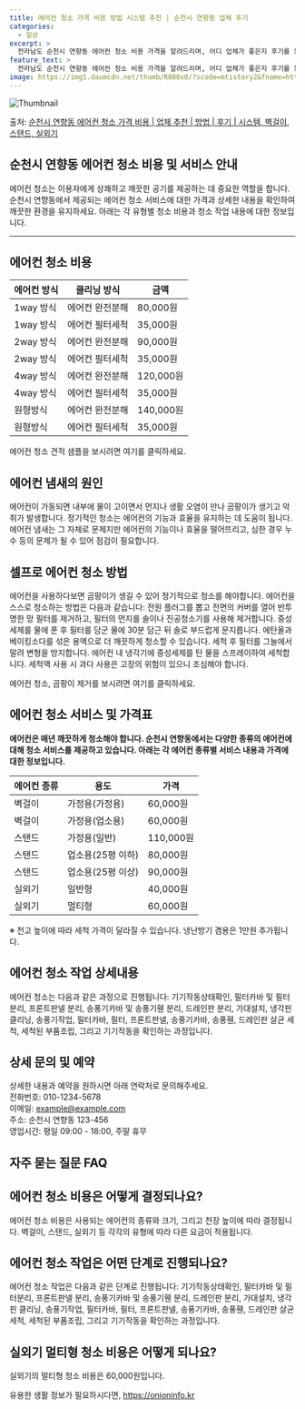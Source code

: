```yaml
---
title: 에어컨 청소 가격 비용 방법 시스템 추천 | 순천시 연향동 업체 후기
categories:
  - 일상
excerpt: >
  전라남도 순천시 연향동 에어컨 청소 비용 가격을 알려드리며, 어디 업체가 좋은지 후기를 통해 알아보겠습니다. 현재 글에서는 시스템, 벽걸이, 스탠드, 실외기 각각에 대해 청소 비용이 나와 있으니 참고하시면 되겠습니다. 에어컨 분해 청소 방법 보기 👈 클릭셀프 에어컨 청소 방법 보기👈 클릭순천시 연향동 에어컨 청소 비용시스템에어컨 방식클리닝방식금액1way 방식에어컨 완전분해80,000원1way 방식에어컨 필터세척35,000원2way 방식에어컨 완전분해90,000원2way 방식에어컨 필터세척35,000원4way 방식에어컨 완전분해120,000원4way 방식에어컨 필터세척35,000원원형방식에어컨 완전분해140,000원원형방식에어컨 필터세척35,000원에어컨 청소 견적 샘플 보기 👈 클릭에어컨 냄새의 원인에어..
feature_text: >
  전라남도 순천시 연향동 에어컨 청소 비용 가격을 알려드리며, 어디 업체가 좋은지 후기를 통해 알아보겠습니다. 현재 글에서는 시스템, 벽걸이, 스탠드, 실외기 각각에 대해 청소 비용이 나와 있으니 참고하시면 되겠습니다. 에어컨 분해 청소 방법 보기 👈 클릭셀프 에어컨 청소 방법 보기👈 클릭순천시 연향동 에어컨 청소 비용시스템에어컨 방식클리닝방식금액1way 방식에어컨 완전분해80,000원1way 방식에어컨 필터세척35,000원2way 방식에어컨 완전분해90,000원2way 방식에어컨 필터세척35,000원4way 방식에어컨 완전분해120,000원4way 방식에어컨 필터세척35,000원원형방식에어컨 완전분해140,000원원형방식에어컨 필터세척35,000원에어컨 청소 견적 샘플 보기 👈 클릭에어컨 냄새의 원인에어..
image: https://img1.daumcdn.net/thumb/R800x0/?scode=mtistory2&fname=https%3A%2F%2Fblog.kakaocdn.net%2Fdn%2FHHc3D%2FbtsHxpKsYSc%2FKuqhjGdCGDvh8Cr6OtCMl1%2Fimg.webp
---
```


![Thumbnail](https://img1.daumcdn.net/thumb/R800x0/?scode=mtistory2&fname=https%3A%2F%2Fblog.kakaocdn.net%2Fdn%2FHHc3D%2FbtsHxpKsYSc%2FKuqhjGdCGDvh8Cr6OtCMl1%2Fimg.webp)

<p>출처: <a href="https://onioninfo.kr/entry/%EC%88%9C%EC%B2%9C%EC%8B%9C-%EC%97%B0%ED%96%A5%EB%8F%99-%EC%97%90%EC%96%B4%EC%BB%A8-%EC%B2%AD%EC%86%8C-%EA%B0%80%EA%B2%A9-%EB%B9%84%EC%9A%A9-%EC%97%85%EC%B2%B4-%EC%B6%94%EC%B2%9C-%EB%B0%A9%EB%B2%95-%ED%9B%84%EA%B8%B0-%EC%8B%9C%EC%8A%A4%ED%85%9C-%EB%B2%BD%EA%B1%B8%EC%9D%B4-%EC%8A%A4%ED%83%A0%EB%93%9C-%EC%8B%A4%EC%99%B8%EA%B8%B0" rel="dofollow">순천시 연향동 에어컨 청소 가격 비용 | 업체 추천 | 방법 | 후기 | 시스템, 벽걸이, 스탠드, 실외기</a> </p>

## 순천시 연향동 에어컨 청소 비용 및 서비스 안내

에어컨 청소는 이용자에게 상쾌하고 깨끗한 공기를 제공하는 데 중요한 역할을 합니다. 순천시 연향동에서 제공되는 에어컨 청소 서비스에 대한
가격과 상세한 내용을 확인하여 깨끗한 환경을 유지하세요. 아래는 각 유형별 청소 비용과 청소 작업 내용에 대한 정보입니다.

* * *

## 에어컨 청소 비용

**에어컨 방식** | **클리닝 방식** | **금액**  
---|---|---  
1way 방식 | 에어컨 완전분해 | 80,000원  
1way 방식 | 에어컨 필터세척 | 35,000원  
2way 방식 | 에어컨 완전분해 | 90,000원  
2way 방식 | 에어컨 필터세척 | 35,000원  
4way 방식 | 에어컨 완전분해 | 120,000원  
4way 방식 | 에어컨 필터세척 | 35,000원  
원형방식 | 에어컨 완전분해 | 140,000원  
원형방식 | 에어컨 필터세척 | 35,000원  
  
에어컨 청소 견적 샘플을 보시려면 여기를 클릭하세요.

## 에어컨 냄새의 원인

에어컨이 가동되면 내부에 물이 고이면서 먼지나 생활 오염이 만나 곰팡이가 생기고 악취가 발생합니다. 정기적인 청소는 에어컨의 기능과 효율을
유지하는 데 도움이 됩니다. 에어컨 냄새는 그 자체로 문제지만 에어컨의 기능이나 효율을 떨어뜨리고, 심한 경우 누수 등의 문제가 될 수 있어
점검이 필요합니다.

## 셀프로 에어컨 청소 방법

에어컨을 사용하다보면 곰팡이가 생길 수 있어 정기적으로 청소를 해야합니다. 에어컨을 스스로 청소하는 방법은 다음과 같습니다: 전원 플러그를
뽑고 전면의 커버를 열어 반투명한 망 필터를 제거하고, 필터의 먼지를 솔이나 진공청소기를 사용해 제거합니다. 중성세제를 물에 푼 후 필터를
담군 물에 30분 담근 뒤 솔로 부드럽게 문지릅니다. 에탄올과 베이킹소다를 섞은 용액으로 더 깨끗하게 청소할 수 있습니다. 세척 후 필터를
그늘에서 말려 변형을 방지합니다. 에어컨 내 냉각기에 중성세제를 탄 물을 스프레이하여 세척합니다. 세척액 사용 시 과다 사용은 고장의 위험이
있으니 조심해야 합니다.

에어컨 청소, 곰팡이 제거를 보시려면 여기를 클릭하세요.

## 에어컨 청소 서비스 및 가격표

**에어컨은 매년 깨끗하게 청소해야 합니다. 순천시 연향동에서는 다양한 종류의 에어컨에 대해 청소 서비스를 제공하고 있습니다. 아래는 각
에어컨 종류별 서비스 내용과 가격에 대한 정보입니다.**

**에어컨 종류** | 용도 | 가격  
---|---|---  
벽걸이 | 가정용(가정용) | 60,000원  
벽걸이 | 가정용(업소용) | 60,000원  
스탠드 | 가정용(일반) | 110,000원  
스탠드 | 업소용(25평 이하) | 80,000원  
스탠드 | 업소용(25평 이상) | 90,000원  
실외기 | 일반형 | 40,000원  
실외기 | 멀티형 | 60,000원  
  
※ 천고 높이에 따라 세척 가격이 달라질 수 있습니다. 냉난방기 겸용은 1만원 추가됩니다.

## 에어컨 청소 작업 상세내용

에어컨 청소는 다음과 같은 과정으로 진행됩니다: 기기작동상태확인, 필터카바 및 필터분리, 프론트판넬 분리, 송풍기카바 및 송풍기휀 분리,
드레인판 분리, 가대설치, 냉각핀 클리닝, 송풍기작업, 필터카바, 필터, 프론트판넬, 송풍기카바, 송풍휀, 드레인판 살균 세척, 세척된
부품조립, 그리고 기기작동을 확인하는 과정입니다.

## 상세 문의 및 예약

상세한 내용과 예약을 원하시면 아래 연락처로 문의해주세요.  
전화번호: 010-1234-5678  
이메일: example@example.com  
주소: 순천시 연향동 123-456  
영업시간: 평일 09:00 - 18:00, 주말 휴무

## 자주 묻는 질문 FAQ

## 에어컨 청소 비용은 어떻게 결정되나요?

에어컨 청소 비용은 사용되는 에어컨의 종류와 크기, 그리고 천장 높이에 따라 결정됩니다. 벽걸이, 스탠드, 실외기 등 각각의 유형에 따라
다른 요금이 적용됩니다.

## 에어컨 청소 작업은 어떤 단계로 진행되나요?

에어컨 청소 작업은 다음과 같은 단계로 진행됩니다: 기기작동상태확인, 필터카바 및 필터분리, 프론트판넬 분리, 송풍기카바 및 송풍기휀 분리,
드레인판 분리, 가대설치, 냉각핀 클리닝, 송풍기작업, 필터카바, 필터, 프론트판넬, 송풍기카바, 송풍휀, 드레인판 살균 세척, 세척된
부품조립, 그리고 기기작동을 확인하는 과정입니다.

## 실외기 멀티형 청소 비용은 어떻게 되나요?

실외기의 멀티형 청소 비용은 60,000원입니다.



 

유용한 생활 정보가 필요하시다면, <a href="https://onioninfo.kr" rel="dofollow">https://onioninfo.kr</a>


